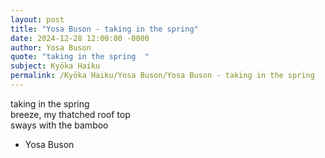 ```yaml
---
layout: post
title: "Yosa Buson - taking in the spring"
date: 2024-12-28 12:00:00 -0000
author: Yosa Buson
quote: "taking in the spring  "
subject: Kyōka Haiku
permalink: /Kyōka Haiku/Yosa Buson/Yosa Buson - taking in the spring
---
```


taking in the spring  
    breeze, my thatched roof top  
    sways with the bamboo

- Yosa Buson
